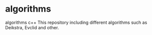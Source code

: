 # algorithms
algorithms c++
This repository including different algorithms such as Deikstra, Evclid and other.

